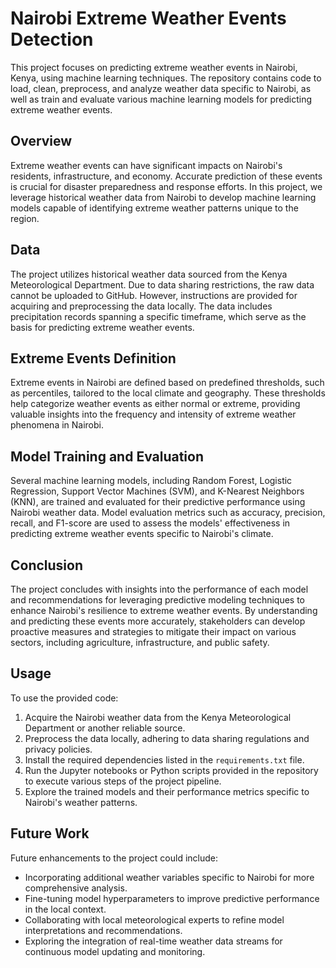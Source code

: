 # Nairobi Extreme Weather Events Detection

This project focuses on predicting extreme weather events in Nairobi, Kenya, using machine learning techniques. The repository contains code to load, clean, preprocess, and analyze weather data specific to Nairobi, as well as train and evaluate various machine learning models for predicting extreme weather events.

## Overview

Extreme weather events can have significant impacts on Nairobi's residents, infrastructure, and economy. Accurate prediction of these events is crucial for disaster preparedness and response efforts. In this project, we leverage historical weather data from Nairobi to develop machine learning models capable of identifying extreme weather patterns unique to the region.

## Data

The project utilizes historical weather data sourced from the Kenya Meteorological Department. Due to data sharing restrictions, the raw data cannot be uploaded to GitHub. However, instructions are provided for acquiring and preprocessing the data locally. The data includes precipitation records spanning a specific timeframe, which serve as the basis for predicting extreme weather events.

## Extreme Events Definition

Extreme events in Nairobi are defined based on predefined thresholds, such as percentiles, tailored to the local climate and geography. These thresholds help categorize weather events as either normal or extreme, providing valuable insights into the frequency and intensity of extreme weather phenomena in Nairobi.

## Model Training and Evaluation

Several machine learning models, including Random Forest, Logistic Regression, Support Vector Machines (SVM), and K-Nearest Neighbors (KNN), are trained and evaluated for their predictive performance using Nairobi weather data. Model evaluation metrics such as accuracy, precision, recall, and F1-score are used to assess the models' effectiveness in predicting extreme weather events specific to Nairobi's climate.

## Conclusion

The project concludes with insights into the performance of each model and recommendations for leveraging predictive modeling techniques to enhance Nairobi's resilience to extreme weather events. By understanding and predicting these events more accurately, stakeholders can develop proactive measures and strategies to mitigate their impact on various sectors, including agriculture, infrastructure, and public safety.

## Usage

To use the provided code:

1. Acquire the Nairobi weather data from the Kenya Meteorological Department or another reliable source.
2. Preprocess the data locally, adhering to data sharing regulations and privacy policies.
3. Install the required dependencies listed in the `requirements.txt` file.
4. Run the Jupyter notebooks or Python scripts provided in the repository to execute various steps of the project pipeline.
5. Explore the trained models and their performance metrics specific to Nairobi's weather patterns.

## Future Work

Future enhancements to the project could include:

- Incorporating additional weather variables specific to Nairobi for more comprehensive analysis.
- Fine-tuning model hyperparameters to improve predictive performance in the local context.
- Collaborating with local meteorological experts to refine model interpretations and recommendations.
- Exploring the integration of real-time weather data streams for continuous model updating and monitoring.
